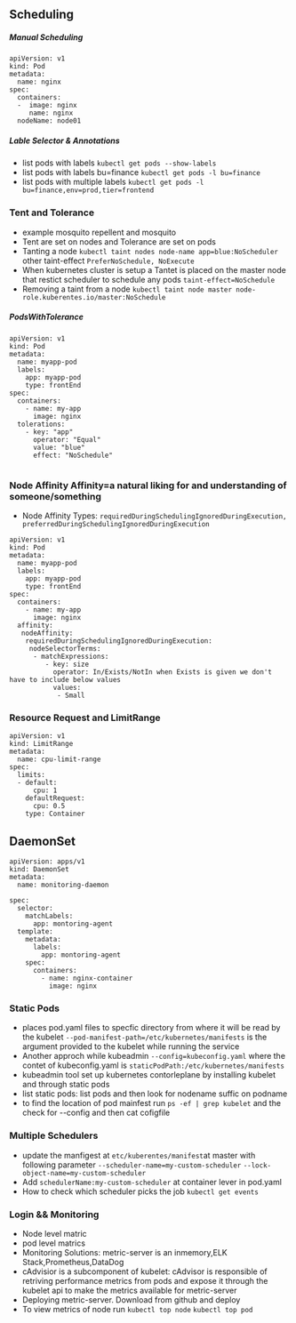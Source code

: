 ## Scheduling

##### Manual Scheduling
```
apiVersion: v1
kind: Pod
metadata:
  name: nginx
spec:
  containers:
  -  image: nginx
     name: nginx
  nodeName: node01
  ```
##### Lable Selector & Annotations

*   list pods with labels `kubectl get pods --show-labels`
*   list pods with labels bu=finance `kubectl get pods -l bu=finance`
*   list pods with multiple labels `kubectl get pods -l bu=finance,env=prod,tier=frontend`

### Tent and Tolerance
* example mosquito repellent and mosquito
* Tent are set on nodes and Tolerance are set on pods
* Tanting a node `kubectl taint nodes node-name app=blue:NoScheduler` other taint-effect `PreferNoSchedule, NoExecute` 
* When kubernetes cluster is setup a Tantet is placed on the master  node that restict scheduler to schedule any pods `taint-effect=NoSchedule`
* Removing a taint from a node `kubectl taint node master node-role.kuberentes.io/master:NoSchedule`
  
##### PodsWithTolerance

```
apiVersion: v1
kind: Pod
metadata:
  name: myapp-pod
  labels: 
    app: myapp-pod
    type: frontEnd
spec:
  containers:
    - name: my-app
      image: nginx
  tolerations:
    - key: "app"
      operator: "Equal"
      value: "blue"
      effect: "NoSchedule"  
      
``` 
### Node Affinity Affinity=a natural liking for and understanding of someone/something

* Node Affinity Types: `requiredDuringSchedulingIgnoredDuringExecution, preferredDuringSchedulingIgnoredDuringExecution`

```
apiVersion: v1
kind: Pod
metadata:
  name: myapp-pod
  labels: 
    app: myapp-pod
    type: frontEnd
spec:
  containers:
    - name: my-app
      image: nginx
  affinity:
   nodeAffinity:
    requiredDuringSchedulingIgnoredDuringExecution:
     nodeSelectorTerms:
      - matchExpressions:
         - key: size
           operator: In/Exists/NotIn when Exists is given we don't have to include below values
           values:
            - Small

```

### Resource Request and LimitRange

```
apiVersion: v1
kind: LimitRange
metadata:
  name: cpu-limit-range
spec:
  limits:
  - default:
      cpu: 1
    defaultRequest:
      cpu: 0.5
    type: Container
```

## DaemonSet

```
apiVersion: apps/v1
kind: DaemonSet
metadata:
  name: monitoring-daemon

spec:
  selector: 
    matchLabels:
      app: montoring-agent
  template:
    metadata:
      labels:
        app: montoring-agent
    spec:
      containers:
        - name: nginx-container
          image: nginx
 ```
### Static Pods
* places pod.yaml files to specfic directory from where it will be read by the kubelet `--pod-manifest-path=/etc/kubernetes/manifests` is the argument provided to the kubelet while running the service
* Another approch while kubeadmin `--config=kubeconfig.yaml` where the contet of kubeconfig.yaml is `staticPodPath:/etc/kubernetes/manifests` 
* kubeadmin tool set up kubernetes contorleplane by installing kubelet  and through static pods
* list static pods: list pods and then look for nodename suffic on podname
* to find the location of pod mainfest run `ps -ef | grep kubelet` and the check for --config  and then cat cofigfile

### Multiple Schedulers

* update the manfigest at `etc/kuberentes/manifest`at master with following parameter `--scheduler-name=my-custom-scheduler` `--lock-object-name=my-custom-scheduler`
* Add `schedulerName:my-custom-scheduler` at container lever in pod.yaml
* How to check which scheduler picks the job `kubectl get events`



### Login && Monitoring
* Node level matric
* pod level matrics
* Monitoring Solutions: metric-server is an inmemory,ELK Stack,Prometheus,DataDog
* cAdvisior is a subcomponent of kubelet: cAdvisor is responsible of retriving performance metrics from pods and expose it through the kubelet api to make the metrics available for metric-server
* Deploying metric-server. Download from github and deploy
* To view metrics of node run `kubectl top node` `kubectl top pod`